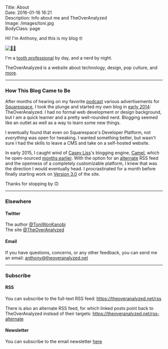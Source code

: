 Title: About  
Date: 2016-01-16 16:21  
Description: Info about me and TheOverAnalyzed  
Image: /images/toni.jpg  
BodyClass: page  

Hi! I'm Anthony, and this is my blog 🤓

[![🙋‍♂️][1]][2]

I'm a [tooth professional][3] by day, and a nerd by night.

TheOverAnalyzed is a website about technology, design, pop culture, and [more][4].

***
<!-- {.long} -->

### How This Blog Came to Be

After months of hearing on my favorite [podcast][5] various advertisements for [Squarespace][6], I took the plunge and started my own blog in [early 2014][7]: TheOverAnalyzed. I had no formal web development or design background, but I am a quick learner and a pretty well-rounded nerd. Blogging seemed like an outlet as well as a way to learn some new things.

I eventually found that even on Squarespace's Developer Platform, not *everything* was open for tweaking. I wanted something better, but wasn't sure I had the skills to leave a CMS and take on a self-hosted website.

In early 2015, I caught wind of [Casey Liss][8]'s blogging engine, [Camel][9], which he open-sourced [months earlier][10]. With the option for an [alternate][11] RSS feed and the openness of a completely customizable platform, I knew that was the direction I would eventually head. I procrastinated for a month before finally starting work on [Version 3.0][12] of the site.

Thanks for stopping by 🙃

***
<!-- {.long} -->

### Elsewhere

#### Twitter

The author [@ToniWonKanobi][13]  
The site [@TheOverAnalyzed][14]

#### Email

If you have questions, concerns, or any other feedback, you can send me an email: <anthony@theoveranalyzed.net>

***
<!-- {.long} -->

### Subscribe

#### RSS

You can subscribe to the full-text RSS feed: <https://theoveranalyzed.net/rss>

There is also an alternate RSS feed, for which linked posts point back to TheOverAnalyzed instead of their targets: <https://theoveranalyzed.net/rss-alternate>

#### Newsletter

You can subscribe to the email newsletter [here][15]

[1]: /images/toni.jpg "Me"
[2]: https://www.flickr.com/photos/toniwonkanobi/39825528385/in/datetaken/ "Link to a larger version on flickr"
[3]: http://anthonycraigdds.com "My J-O-B job"
[4]: /tags "Links to all that topics on TheOverAnalyzed"
[5]: http://atp.fm "Accidental Tech Podcast"
[6]: http://www.squarespace.com "Likely the best stating point for aspiring bloggers"
[7]: https://twitter.com/TheOverAnalyzed/status/430233457029947392 "First post ever ❤️"
[8]: https://twitter.com/caseyliss "Casey Liss on Twitter"
[9]: https://github.com/cliss/camel "Camel on GitHub"
[10]: http://www.caseyliss.com/2014/5/2/camel-open-sourced "Casey Liss on making Camel open-sourced"
[11]: /rss-alternate "The alternate feed for TheOverAnalyzed, for which linked posts point back to TheOverAnalyzed instead of the external site"
[12]: /2015/6/1/introducing-theoveranalyzed-30 "My post introducing TheOverAnalyzed 3.0"
[13]: http://www.twitter.com/toniwonkanobi "Me on Twitter"
[14]: http://www.twitter.com/theoveranalyzed "Twitter account for TheOverAnalyzed (occasional site updates, in addition to auto-postings)"
[15]: /newsletter "Subscribe to the email newsletter"